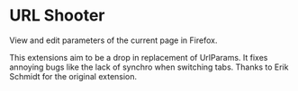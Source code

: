 URL Shooter
===========

View and edit parameters of the current page in Firefox.


This extensions aim to be a drop in replacement of UrlParams. It fixes annoying bugs like the lack of synchro when switching tabs. Thanks to Erik Schmidt for the original extension.